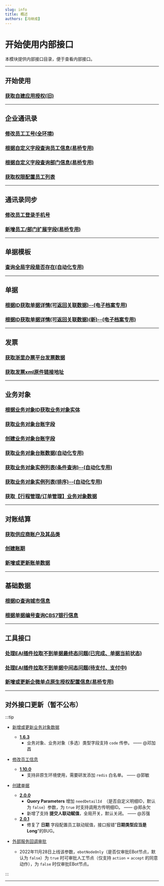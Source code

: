 ```yaml
---
slug: info
title: 概述
authors: [冯继成]
---
```


# 开始使用内部接口

本模块提供内部接口目录，便于查看内部接口。

---
## 开始使用
### [获取自建应用授权(旧)](/docs/open-api/getting-started/platform-auth)

---
## 企业通讯录
### [修改员工工号(全环境)](/docs/open-api/corporation/update-staffs-code)
### [根据自定义字段查询员工信息(易桥专用)](/docs/open-api/inside/get-staffs-staffCustom)
### [根据自定义字段查询部门信息(易桥专用)](/docs/open-api/inside/get-departments-deptCustom)
### [获取权限配置员工列表](/docs/open-api/inside/get-permission-staffIds)

---
## 通讯录同步
### [修改员工登录手机号](/docs/open-api/inside/update-staffs-phone)
### [新增员工/部门扩展字段(易桥专用)](/docs/open-api/inside/create-custom-field-staffOrDepearment)

---
## 单据模板
### [查询全局字段是否存在(自动化专用)](/docs/open-api/inside/get-customs-param-checkProperty)

---
## 单据
### [根据ID获取单据详情(可返回关联数据)--(电子档案专用)](/docs/open-api/inside/get-forms-details-linkdeData-byId)
### [根据ID获取单据详情(可返回关联数据)(新)--(电子档案专用)](/docs/open-api/inside/get-forms-details-linkdeData-byId-new)

---
## 发票
### [获取浙里办票平台发票数据](/docs/open-api/inside/get-invoice-ZLBP-list)
### [获取发票xml原件链接地址](/docs/open-api/inside/get-invoice-xmlUrl)

---
## 业务对象
### [根据业务对象ID获取业务对象实体](/docs/open-api/inside/get-entity-byId)
### [获取业务对象台账字段](/docs/open-api/inside/get-entity-ledgerConfig)
### [创建业务对象台账字段](/docs/open-api/inside/inside-createLedger)
### [获取业务对象台账数据(自动化专用)](/docs/open-api/inside/get-entity-ledger)
### [获取业务对象实例列表(条件查询)--(自动化专用)](/docs/open-api/inside/get-entity-object-searchAnslysis)
### [获取业务对象实例列表(排序)--(自动化专用)](/docs/open-api/inside/get-entity-object-search-order)
### [获取【行程管理/订单管理】业务对象数据](/docs/open-api/inside/get-entity-travelManager)

---
## 对账结算
### [获取供应商账户及其品类](/docs/open-api/checkingBill/get-supplier-account)
### [创建账期](/docs/open-api/checkingBill/create-checkingBill)
### [新增或更新账单数据](/docs/open-api/checkingBill/import-checkingBill)

---
## 基础数据
### [根据ID查询城市信息](/docs/open-api/basedata/get-basedata-cityById)
### [根据单据编号查询CBS7银行信息](/docs/open-api/inside/get-cbs7-byCode)

---
## 工具接口
### [处理EAI插件拉取不到单据最终态问题(已完成、单据当前状态)](/docs/open-api/inside/flowDetails-stuckFlow)
### [处理EAI插件拉取不到单据中间态问题(待支付、支付中)](/docs/open-api/inside/setDataBase)
### [新增或更新企微单点原生授权配置信息(易桥专用)](/docs/open-api/inside/create-yibridge-byqyweixin)

---
## 对外接口更新（暂不公布）

:::tip
- [新增或更新业务对象数据](/docs/open-api/datalink/update-entity-data)
  - [**1.6.3**](/updateLog/update-log#163) 
    - 业务对象、业务对象（多选）类型字段支持 `code` 传参。 —— @邓加昌
  
- [修改员工信息](/docs/open-api/contacts/update-staffs) 
  - [**1.10.0**](/updateLog/update-log#1100) 
    - 支持非原生环境使用，需要研发添加 `redis` 白名单。 —— @郭敏

- [创建单据](/docs/open-api/flows/creat-and-save)
  - [**2.0.0**](/updateLog/update-log#200) 
    - **Query Parameters** 增加 `needDetailId `（是否自定义明细ID，默认为 `false`）参数，为 `true` 时支持调用方传明细ID。 —— @郑永欠
    - 新增了支持 **提交人联动赋值**，全局开关，默认关闭。 —— @苏强
  - [**2.0.1**](/updateLog/update-log#201)
    - 修复了 **日期** 字段配置员工联动赋值，接口报错”**日期类型应当是Long**“的BUG。

- [外部服务回调审批](/docs/open-api/outbound-message/outbound-callback)
  - 2022年11月28日上线该参数，`ebotNodeOnly`（是否仅审批EBot节点，默认为 `false`）为 `true` 时可审批人工节点（仅支持 `action` = `accept` 的同意动作），为 `false` 时仅审批EBot节点。

:::

---

